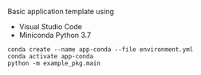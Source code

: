 Basic application template using
* Visual Studio Code
* Miniconda Python 3.7

```
conda create --name app-conda --file environment.yml
conda activate app-conda
python -m example_pkg.main
```


